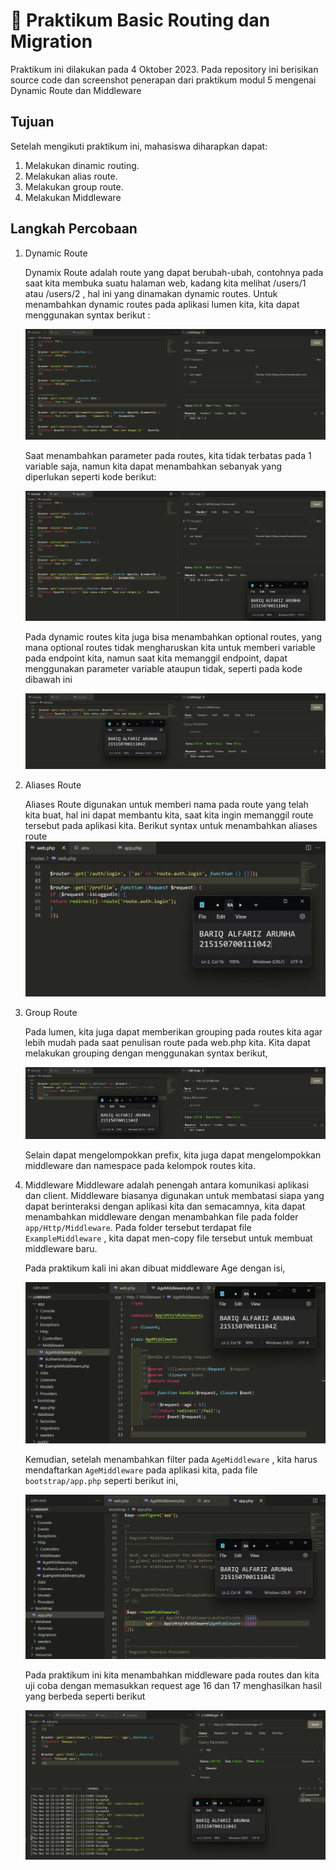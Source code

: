 # :ledger: Praktikum Basic Routing dan Migration
Praktikum ini dilakukan pada 4 Oktober 2023. Pada repository ini berisikan source code dan screenshot penerapan dari praktikum modul 5 mengenai Dynamic Route dan Middleware

## Tujuan
Setelah mengikuti praktikum ini, mahasiswa diharapkan dapat:
1. Melakukan dinamic routing.
2. Melakukan alias route.
3. Melakukan group route.
4. Melakukan Middleware

## Langkah Percobaan
1. Dynamic Route

    Dynamix Route adalah route yang dapat berubah-ubah, contohnya pada saat kita membuka suatu halaman web, kadang kita melihat /users/1 atau /users/2 , hal ini yang dinamakan dynamic routes. Untuk menambahkan dynamic routes pada aplikasi lumen kita, kita dapat menggunakan syntax berikut : 

    ![Screenshot ..](../Screenshot/praktikum5/51.png)

    Saat menambahkan parameter pada routes, kita tidak terbatas pada 1 variable saja, namun kita dapat menambahkan sebanyak yang diperlukan seperti kode berikut:

    ![Screenshot ..](../Screenshot/praktikum5/52.png)

    Pada dynamic routes kita juga bisa menambahkan optional routes, yang mana optional routes tidak mengharuskan kita untuk memberi variable pada endpoint kita, namun saat kita memanggil endpoint, dapat menggunakan parameter variable ataupun tidak, seperti pada kode dibawah ini

    ![Screenshot ..](../Screenshot/praktikum5/53.png)

2. Aliases Route

    Aliases Route digunakan untuk memberi nama pada route yang telah kita buat, hal ini dapat membantu kita, saat kita ingin memanggil route tersebut pada aplikasi kita. Berikut syntax untuk menambahkan aliases route
    ![Screenshot ..](../Screenshot/praktikum5/54.png)

3. Group Route

    Pada lumen, kita juga dapat memberikan grouping pada routes kita agar lebih mudah pada saat penulisan route pada web.php kita. Kita dapat melakukan grouping dengan menggunakan syntax berikut,

    ![Screenshot ..](../Screenshot/praktikum5/55.png)   

    Selain dapat mengelompokkan prefix, kita juga dapat mengelompokkan middleware dan namespace pada kelompok routes kita.

4. Middleware
    Middleware adalah penengah antara komunikasi aplikasi dan client. Middleware biasanya digunakan untuk membatasi siapa yang dapat berinteraksi dengan aplikasi kita dan semacamnya, kita dapat menambahkan middleware dengan menambahkan file pada folder `app/Http/Middleware`. Pada folder tersebut terdapat file `ExampleMiddleware` , kita dapat men-copy file tersebut untuk membuat middleware baru.

    Pada praktikum kali ini akan dibuat middleware Age dengan isi,

    ![Screenshot ..](../Screenshot/praktikum5/56.png)

    Kemudian, setelah menambahkan filter pada `AgeMiddleware` , kita harus mendaftarkan `AgeMiddleware` pada aplikasi kita, pada file `bootstrap/app.php` seperti berikut ini,

    ![Screenshot ..](../Screenshot/praktikum5/57.png)

    Pada praktikum ini kita menambahkan middleware pada routes dan kita uji coba dengan memasukkan request age 16 dan 17 menghasilkan hasil yang berbeda seperti berikut

    ![Screenshot ..](../Screenshot/praktikum5/58.png)
